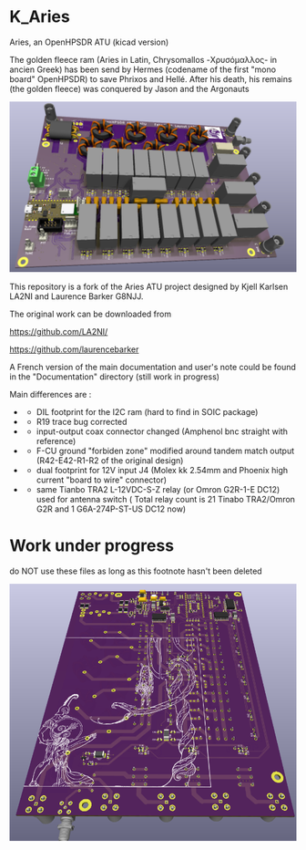 # K_Aries

Aries, an OpenHPSDR ATU (kicad version) 

The golden fleece ram (Aries in Latin, Chrysomallos -Χρυσόμαλλος- in ancien Greek) 
has been send by Hermes (codename of the first "mono board" OpenHPSDR) to save Phrixos and Hellé. 
After his death, his remains (the golden fleece) was conquered by Jason and the Argonauts


![Aries, an OpenHPSDR ATU](https://github.com/F6ITU/K_Aries/blob/main/Aries_up.png)
 
 This repository is a fork of the Aries ATU project designed by Kjell Karlsen LA2NI and Laurence Barker G8NJJ.
 
 The original work can be downloaded from

https://github.com/LA2NI/

https://github.com/laurencebarker

A French version of the main documentation and user's note could be found in the "Documentation" directory 
(still work in progress)

Main differences are : 

* - DIL footprint  for the I2C ram (hard to find in SOIC package)
* - R19 trace bug corrected
* - input-output coax connector changed (Amphenol bnc straight with reference)
* - F-CU ground "forbiden zone" modified around tandem match output (R42-E42-R1-R2 of the original design)
* - dual footprint for 12V input J4 (Molex kk 2.54mm and Phoenix high current "board to wire" connector)
* - same Tianbo TRA2 L-12VDC-S-Z relay (or Omron G2R-1-E DC12) used for antenna switch 
( Total relay count is 21 Tinabo TRA2/Omron G2R and 1 G6A-274P-ST-US DC12 now)


# Work under progress
do NOT use these files as long as this footnote hasn't been deleted




![Aries, an OpenHPSDR ATU](https://github.com/F6ITU/K_Aries/blob/main/Aries_dwn.png)
